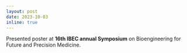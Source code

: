 ```yaml
---
layout: post
date: 2023-10-03
inline: true
---
```

Presented poster at **16th IBEC annual Symposium** on Bioengineering for Future and Precision Medicine.